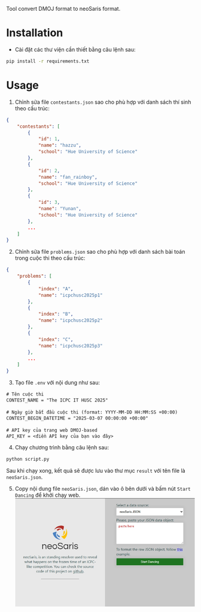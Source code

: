 Tool convert DMOJ format to neoSaris format.

# Installation
- Cài đặt các thư viện cần thiết bằng câu lệnh sau:
```bash
pip install -r requirements.txt
```

# Usage
1. Chỉnh sửa file `contestants.json` sao cho phù hợp với danh sách thí sinh theo cấu trúc:
```json
{
    "contestants": [
        {
            "id": 1,
            "name": "hazzu",
            "school": "Hue University of Science"
        },
        {
            "id": 2,
            "name": "fan_rainboy",
            "school": "Hue University of Science"
        },
        {
            "id": 3,
            "name": "Yunan",
            "school": "Hue University of Science"
        },
        ...
    ]
}
```
2. Chỉnh sửa file `problems.json` sao cho phù hợp với danh sách bài toán trong cuộc thi theo cấu trúc:
```json
{
    "problems": [
        {
            "index": "A",
            "name": "icpchusc2025p1"
        },
        {
            "index": "B",
            "name": "icpchusc2025p2"
        },
        {
            "index": "C",
            "name": "icpchusc2025p3"
        },
        ...
    ]
}
```

3. Tạo file `.env` với nội dung như sau:
```
# Tên cuộc thi
CONTEST_NAME = "The ICPC IT HUSC 2025"

# Ngày giờ bắt đầu cuộc thi (format: YYYY-MM-DD HH:MM:SS +00:00)
CONTEST_BEGIN_DATETIME = "2025-03-07 00:00:00 +00:00" 

# API key của trang web DMOJ-based
API_KEY = <điền API key của bạn vào đây>
```

4. Chạy chương trình bằng câu lệnh sau:
```bash
python script.py
```

Sau khi chạy xong, kết quả sẽ được lưu vào thư mục `result` với tên file là `neoSaris.json`.

5. Copy nội dung file `neoSaris.json`, dán vào ô bên dưới và bấm nút `Start Dancing` để khởi chạy web.
![alt](neoSaris.jpg)
